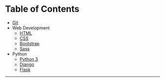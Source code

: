 # Table of Contents

* [Git](git/git.md)
* Web Development
  * [HTML](wd/html.md)
  * [CSS](wd/css.md)
  * [Bootstrap](wd/bootstrap.md)
  * [Sass](wd/sass.md)
* Python
  * [Python 3](python/python-3.md)
  * [Django](python/django.md)
  * [Flask](python/flask.md)

---
